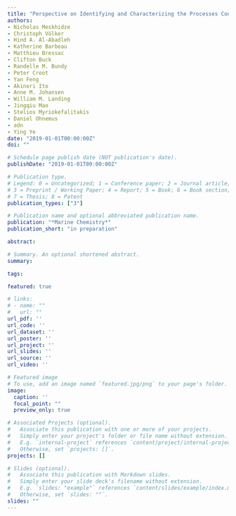 ```yaml
---
title: "Perspective on Identifying and Characterizing the Processes Controlling Iron Speciation and Residence Time at the Atmosphere–Ocean Interface"
authors:
- Nicholas Meskhidze
- Christoph Völker
- Hind A. Al-Abadleh
- Katherine Barbeau
- Matthieu Bressac
- Clifton Buck
- Randelle M. Bundy
- Peter Croot
- Yan Feng
- Akinori Ito
- Anne M. Johansen
- William M. Landing
- Jingqiu Mao
- Stelios Myriokefalitakis
- Daniel Ohnemus
- adn
- Ying Ye
date: "2019-01-01T00:00:00Z"
doi: ""

# Schedule page publish date (NOT publication's date).
publishDate: "2019-01-01T00:00:00Z"

# Publication type.
# Legend: 0 = Uncategorized; 1 = Conference paper; 2 = Journal article;
# 3 = Preprint / Working Paper; 4 = Report; 5 = Book; 6 = Book section;
# 7 = Thesis; 8 = Patent
publication_types: ["3"]

# Publication name and optional abbreviated publication name.
publication: "*Marine Chemistry*"
publication_short: "in preparation"

abstract:

# Summary. An optional shortened abstract.
summary:

tags:

featured: true

# links:
# - name: ""
#   url: ""
url_pdf: ''
url_code: ''
url_dataset: ''
url_poster: ''
url_project: ''
url_slides: ''
url_source: ''
url_video: ''

# Featured image
# To use, add an image named `featured.jpg/png` to your page's folder.
image:
  caption: ''
  focal_point: ""
  preview_only: true

# Associated Projects (optional).
#   Associate this publication with one or more of your projects.
#   Simply enter your project's folder or file name without extension.
#   E.g. `internal-project` references `content/project/internal-project/index.md`.
#   Otherwise, set `projects: []`.
projects: []

# Slides (optional).
#   Associate this publication with Markdown slides.
#   Simply enter your slide deck's filename without extension.
#   E.g. `slides: "example"` references `content/slides/example/index.md`.
#   Otherwise, set `slides: ""`.
slides: ""
---
```



